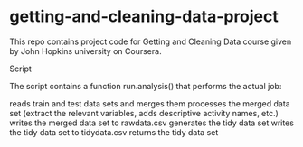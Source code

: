 getting-and-cleaning-data-project
=================================
This repo contains project code for Getting and Cleaning Data course given by John Hopkins university on Coursera.

Script

The script contains a function run.analysis() that performs the actual job:

reads train and test data sets and merges them
processes the merged data set (extract the relevant variables, adds descriptive activity names, etc.)
writes the merged data set to rawdata.csv
generates the tidy data set
writes the tidy data set to tidydata.csv
returns the tidy data set
